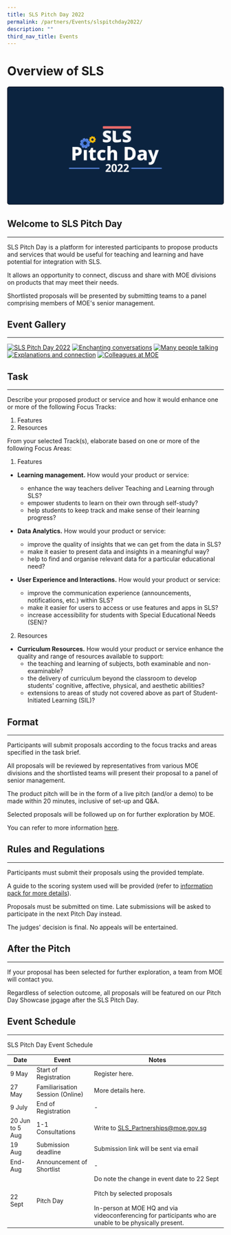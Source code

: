 ```yaml
---
title: SLS Pitch Day 2022
permalink: /partners/Events/slspitchday2022/
description: ""
third_nav_title: Events
---
```

Overview of SLS
===============

<img src="/images/Media/SLS%20Build%20(Category)/banner2022.png" style="width:;"/>

Welcome to SLS Pitch Day
------------------------

---

 SLS Pitch Day is a platform for interested participants to propose products and services that would be useful for teaching and learning and have potential for integration with SLS.

It allows an opportunity to connect, discuss and share with MOE divisions on products that may meet their needs.

 Shortlisted proposals will be presented by submitting teams to a panel comprising members of MOE's senior management.

 Event Gallery
-------------

---

  [![SLS Pitch Day 2022](../../../media/images/UpdatedAssets/7Partners/JENI4774.jpg)](../../../media/images/UpdatedAssets/7Partners/JENI4774.jpg)    [![Enchanting conversations](../../../media/images/UpdatedAssets/7Partners/JENI4952.jpg)](../../../media/images/UpdatedAssets/7Partners/JENI4952.jpg)    [![Many people talking](../../../media/images/UpdatedAssets/7Partners/JENI4851.jpg)](../../../media/images/UpdatedAssets/7Partners/JENI4851.jpg)    [![Explanations and connection](../../../media/images/UpdatedAssets/7Partners/JENI4987.jpg)](../../../media/images/UpdatedAssets/7Partners/JENI4987.jpg)    [![Colleagues at MOE](../../../media/images/UpdatedAssets/7Partners/JENI4949.jpg)](../../../media/images/UpdatedAssets/7Partners/JENI4949.jpg)         

Task
-----------
---
Describe your proposed product or service and how it would enhance one or more of the following Focus Tracks:

1. Features
2. Resources
 
From your selected Track(s), elaborate based on one or more of the following Focus Areas:

1. Features   
* **Learning management.** How would your product or service:
	* enhance the way teachers deliver Teaching and Learning through SLS?
	* empower students to learn on their own through self-study?
	* help students to keep track and make sense of their learning progress?

* **Data Analytics.** How would your product or service:
	* improve the quality of insights that we can get from the data in SLS?
	* make it easier to present data and insights in a meaningful way?
	* help to find and organise relevant data for a particular educational need?

* **User Experience and Interactions.** How would your product or service:
	* improve the communication experience (announcements, notifications, etc.) within SLS?
	* make it easier for users to access or use features and apps in SLS?
	* increase accessibility for students with Special Educational Needs (SEN)?
2. Resources
- **Curriculum Resources.** How would your product or service enhance the quality and range of resources available to support:
	- the teaching and learning of subjects, both examinable and non-examinable?
	- the delivery of curriculum beyond the classroom to develop students' cognitive, affective, physical, and aesthetic abilities?
	- extensions to areas of study not covered above as part of Student-Initiated Learning (SIL)?

    
Format
------
---

Participants will submit proposals according to the focus tracks and areas specified in the task brief.

 All proposals will be reviewed by representatives from various MOE divisions and the shortlisted teams will present their proposal to a panel of senior management.

The product pitch will be in the form of a live pitch (and/or a demo) to be made within 20 minutes, inclusive of set-up and Q&A.

Selected proposals will be followed up on for further exploration by MOE.

You can refer to more information [here](https://www.go.gov.sg/slsinfopack).

     
Rules and Regulations
---------------------

---

 Participants must submit their proposals using the provided template.

 A guide to the scoring system used will be provided (refer to [information pack for more details](https://www.go.gov.sg/slsinfopack)).

Proposals must be submitted on time. Late submissions will be asked to participate in the next Pitch Day instead.

The judges' decision is final. No appeals will be entertained.

     
 After the Pitch
---------------

---

 If your proposal has been selected for further exploration, a team from MOE will contact you.

 Regardless of selection outcome, all proposals will be featured on our Pitch Day Showcase jpgage after the SLS Pitch Day.

     
 Event Schedule
--------------

---

 SLS Pitch Day Event Schedule

|Date|Event|Notes|
|--- |--- |--- |
|9 May|Start of Registration|Register here.|
|27 May|Familiarisation Session (Online)|More details here.|
|9 July|End of Registration|-|
|20 Jun to 5 Aug|1-1 Consultations|Write to SLS_Partnerships@moe.gov.sg|
|19 Aug|Submission deadline|Submission link will be sent via email|
|End-Aug|Announcement of Shortlist|-|
|22 Sept|Pitch Day|Do note the change in event date to 22 Sept <br><br>Pitch by selected proposals<br><br>In-person at MOE HQ and via videoconferencing for participants who are unable to be physically present.|
